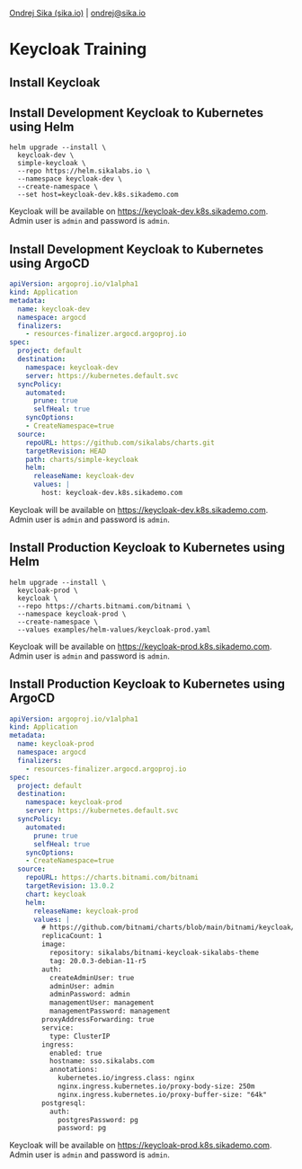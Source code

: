 [Ondrej Sika (sika.io)](https://sika.io) | <ondrej@sika.io>

# Keycloak Training

## Install Keycloak

## Install Development Keycloak to Kubernetes using Helm

```
helm upgrade --install \
  keycloak-dev \
  simple-keycloak \
  --repo https://helm.sikalabs.io \
  --namespace keycloak-dev \
  --create-namespace \
  --set host=keycloak-dev.k8s.sikademo.com
```

Keycloak will be available on <https://keycloak-dev.k8s.sikademo.com>. Admin user is `admin` and password is `admin`.

## Install Development Keycloak to Kubernetes using ArgoCD

```yaml
apiVersion: argoproj.io/v1alpha1
kind: Application
metadata:
  name: keycloak-dev
  namespace: argocd
  finalizers:
    - resources-finalizer.argocd.argoproj.io
spec:
  project: default
  destination:
    namespace: keycloak-dev
    server: https://kubernetes.default.svc
  syncPolicy:
    automated:
      prune: true
      selfHeal: true
    syncOptions:
    - CreateNamespace=true
  source:
    repoURL: https://github.com/sikalabs/charts.git
    targetRevision: HEAD
    path: charts/simple-keycloak
    helm:
      releaseName: keycloak-dev
      values: |
        host: keycloak-dev.k8s.sikademo.com
```

Keycloak will be available on <https://keycloak-dev.k8s.sikademo.com>. Admin user is `admin` and password is `admin`.

## Install Production Keycloak to Kubernetes using Helm

```
helm upgrade --install \
  keycloak-prod \
  keycloak \
  --repo https://charts.bitnami.com/bitnami \
  --namespace keycloak-prod \
  --create-namespace \
  --values examples/helm-values/keycloak-prod.yaml
```

Keycloak will be available on <https://keycloak-prod.k8s.sikademo.com>. Admin user is `admin` and password is `admin`.

## Install Production Keycloak to Kubernetes using ArgoCD

```yaml
apiVersion: argoproj.io/v1alpha1
kind: Application
metadata:
  name: keycloak-prod
  namespace: argocd
  finalizers:
    - resources-finalizer.argocd.argoproj.io
spec:
  project: default
  destination:
    namespace: keycloak-prod
    server: https://kubernetes.default.svc
  syncPolicy:
    automated:
      prune: true
      selfHeal: true
    syncOptions:
    - CreateNamespace=true
  source:
    repoURL: https://charts.bitnami.com/bitnami
    targetRevision: 13.0.2
    chart: keycloak
    helm:
      releaseName: keycloak-prod
      values: |
        # https://github.com/bitnami/charts/blob/main/bitnami/keycloak/values.yaml
        replicaCount: 1
        image:
          repository: sikalabs/bitnami-keycloak-sikalabs-theme
          tag: 20.0.3-debian-11-r5
        auth:
          createAdminUser: true
          adminUser: admin
          adminPassword: admin
          managementUser: management
          managementPassword: management
        proxyAddressForwarding: true
        service:
          type: ClusterIP
        ingress:
          enabled: true
          hostname: sso.sikalabs.com
          annotations:
            kubernetes.io/ingress.class: nginx
            nginx.ingress.kubernetes.io/proxy-body-size: 250m
            nginx.ingress.kubernetes.io/proxy-buffer-size: "64k"
        postgresql:
          auth:
            postgresPassword: pg
            password: pg
```

Keycloak will be available on <https://keycloak-prod.k8s.sikademo.com>. Admin user is `admin` and password is `admin`.
